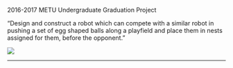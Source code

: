 2016-2017 METU Undergraduate Graduation Project

“Design and construct a robot which can compete with a similar robot in pushing a set of egg shaped balls
along a playfield and place them in nests assigned for them, before the opponent.”

<img src="https://github.com/emreatik/EE494-Project/blob/master/PineAppleIcon.png"/>

-----------------------------------------------------------------------------------------------------------------------------------------

